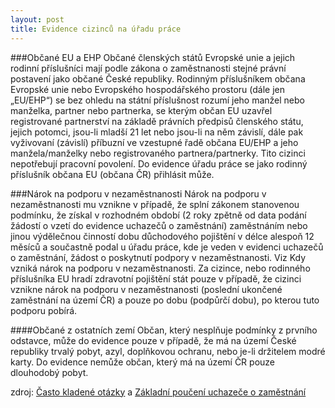 ```yaml
---
layout: post
title: Evidence cizinců na úřadu práce
---
```


###Občané EU a EHP
Občané členských států Evropské unie a jejich rodinní příslušníci mají podle zákona o zaměstnanosti stejné právní postavení jako občané České republiky. Rodinným příslušníkem občana Evropské unie nebo Evropského hospodářského prostoru (dále jen „EU/EHP“) se bez ohledu na státní příslušnost rozumí jeho manžel nebo manželka, partner nebo partnerka, se kterým občan EU uzavřel registrované partnerství na základě právních předpisů členského státu, jejich potomci, jsou-li mladší 21 let nebo jsou-li na něm závislí, dále pak vyživovaní (závislí) příbuzní ve vzestupné řadě občana EU/EHP a jeho manžela/manželky nebo registrovaného partnera/partnerky.
Tito cizinci nepotřebují pracovní povolení. Do evidence úřadu práce se jako rodinný příslušník občana EU (občana ČR) přihlásit může.

###Nárok na podporu v nezaměstnanosti
Nárok na podporu v nezaměstnanosti mu vznikne v případě, že splní zákonem stanovenou podmínku, že získal v rozhodném období (2 roky zpětně od data podání žádostí o vzetí do evidence uchazečů o zaměstnání) zaměstnáním nebo jinou výdělečnou činností dobu důchodového pojištění v délce alespoň 12 měsíců a součastně podal u úřadu práce, kde je veden v evidenci uchazečů o zaměstnání, žádost o poskytnutí podpory v nezaměstnanosti. Viz Kdy vzniká nárok na podporu v nezaměstnanosti.
Za cizince, nebo rodinného příslušníka EU hradí zdravotní pojištění stát pouze v případě, že cizinci vznikne nárok na podporu v nezaměstnanosti (poslední ukončené zaměstnání na území ČR) a pouze po dobu (podpůrčí dobu), po kterou tuto podporu pobírá.

####Občané z ostatních zemí
Občan, který nesplňuje podmínky z prvního odstavce, může do evidence pouze v případě, že má na území České republiky trvalý pobyt, azyl, doplňkovou ochranu, nebo je-li držitelem modré karty. Do evidence nemůže občan, který má na území ČR pouze dlouhodobý pobyt.

zdroj: [Často kladené otázky](http://portal.mpsv.cz/sz/call_centrum/faq) a [Základní poučení uchazeče o zaměstnání](https://formulare.mpsv.cz/okprace/cs/welcome/forms.jsp)

